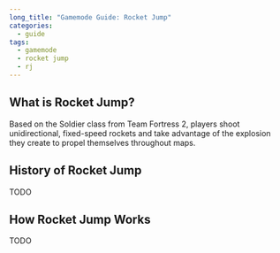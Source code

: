 ```yaml
---
long_title: "Gamemode Guide: Rocket Jump"
categories:
  - guide
tags:
  - gamemode
  - rocket jump
  - rj
---
```


## What is Rocket Jump?

Based on the Soldier class from Team Fortress 2, players shoot unidirectional, fixed-speed rockets and take advantage of the explosion they create to propel themselves throughout maps.

## History of Rocket Jump

TODO

## How Rocket Jump Works

TODO
